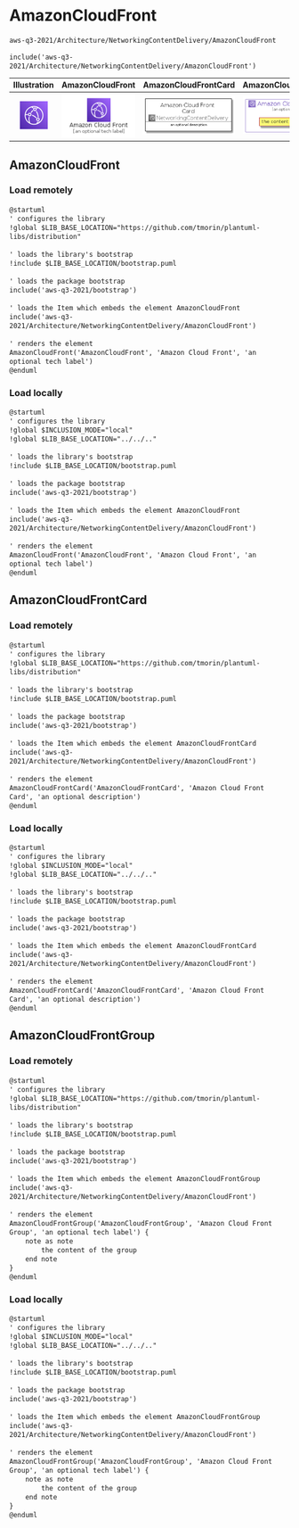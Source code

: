 # AmazonCloudFront


```text
aws-q3-2021/Architecture/NetworkingContentDelivery/AmazonCloudFront
```

```text
include('aws-q3-2021/Architecture/NetworkingContentDelivery/AmazonCloudFront')
```



| Illustration | AmazonCloudFront | AmazonCloudFrontCard | AmazonCloudFrontGroup |
| :---: | :---: | :---: | :---: |
| ![illustration for Illustration](../../../aws-q3-2021/Architecture/NetworkingContentDelivery/AmazonCloudFront.png) | ![illustration for AmazonCloudFront](../../../aws-q3-2021/Architecture/NetworkingContentDelivery/AmazonCloudFront.Local.png) | ![illustration for AmazonCloudFrontCard](../../../aws-q3-2021/Architecture/NetworkingContentDelivery/AmazonCloudFrontCard.Local.png) | ![illustration for AmazonCloudFrontGroup](../../../aws-q3-2021/Architecture/NetworkingContentDelivery/AmazonCloudFrontGroup.Local.png) |




## AmazonCloudFront

### Load remotely
```plantuml
@startuml
' configures the library
!global $LIB_BASE_LOCATION="https://github.com/tmorin/plantuml-libs/distribution"

' loads the library's bootstrap
!include $LIB_BASE_LOCATION/bootstrap.puml

' loads the package bootstrap
include('aws-q3-2021/bootstrap')

' loads the Item which embeds the element AmazonCloudFront
include('aws-q3-2021/Architecture/NetworkingContentDelivery/AmazonCloudFront')

' renders the element
AmazonCloudFront('AmazonCloudFront', 'Amazon Cloud Front', 'an optional tech label')
@enduml
```

### Load locally
```plantuml
@startuml
' configures the library
!global $INCLUSION_MODE="local"
!global $LIB_BASE_LOCATION="../../.."

' loads the library's bootstrap
!include $LIB_BASE_LOCATION/bootstrap.puml

' loads the package bootstrap
include('aws-q3-2021/bootstrap')

' loads the Item which embeds the element AmazonCloudFront
include('aws-q3-2021/Architecture/NetworkingContentDelivery/AmazonCloudFront')

' renders the element
AmazonCloudFront('AmazonCloudFront', 'Amazon Cloud Front', 'an optional tech label')
@enduml
```

## AmazonCloudFrontCard

### Load remotely
```plantuml
@startuml
' configures the library
!global $LIB_BASE_LOCATION="https://github.com/tmorin/plantuml-libs/distribution"

' loads the library's bootstrap
!include $LIB_BASE_LOCATION/bootstrap.puml

' loads the package bootstrap
include('aws-q3-2021/bootstrap')

' loads the Item which embeds the element AmazonCloudFrontCard
include('aws-q3-2021/Architecture/NetworkingContentDelivery/AmazonCloudFront')

' renders the element
AmazonCloudFrontCard('AmazonCloudFrontCard', 'Amazon Cloud Front Card', 'an optional description')
@enduml
```

### Load locally
```plantuml
@startuml
' configures the library
!global $INCLUSION_MODE="local"
!global $LIB_BASE_LOCATION="../../.."

' loads the library's bootstrap
!include $LIB_BASE_LOCATION/bootstrap.puml

' loads the package bootstrap
include('aws-q3-2021/bootstrap')

' loads the Item which embeds the element AmazonCloudFrontCard
include('aws-q3-2021/Architecture/NetworkingContentDelivery/AmazonCloudFront')

' renders the element
AmazonCloudFrontCard('AmazonCloudFrontCard', 'Amazon Cloud Front Card', 'an optional description')
@enduml
```

## AmazonCloudFrontGroup

### Load remotely
```plantuml
@startuml
' configures the library
!global $LIB_BASE_LOCATION="https://github.com/tmorin/plantuml-libs/distribution"

' loads the library's bootstrap
!include $LIB_BASE_LOCATION/bootstrap.puml

' loads the package bootstrap
include('aws-q3-2021/bootstrap')

' loads the Item which embeds the element AmazonCloudFrontGroup
include('aws-q3-2021/Architecture/NetworkingContentDelivery/AmazonCloudFront')

' renders the element
AmazonCloudFrontGroup('AmazonCloudFrontGroup', 'Amazon Cloud Front Group', 'an optional tech label') {
    note as note
        the content of the group
    end note
}
@enduml
```

### Load locally
```plantuml
@startuml
' configures the library
!global $INCLUSION_MODE="local"
!global $LIB_BASE_LOCATION="../../.."

' loads the library's bootstrap
!include $LIB_BASE_LOCATION/bootstrap.puml

' loads the package bootstrap
include('aws-q3-2021/bootstrap')

' loads the Item which embeds the element AmazonCloudFrontGroup
include('aws-q3-2021/Architecture/NetworkingContentDelivery/AmazonCloudFront')

' renders the element
AmazonCloudFrontGroup('AmazonCloudFrontGroup', 'Amazon Cloud Front Group', 'an optional tech label') {
    note as note
        the content of the group
    end note
}
@enduml
```

